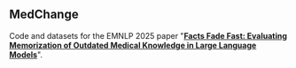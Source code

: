 ## MedChange

Code and datasets for the EMNLP 2025 paper "**[Facts Fade Fast: Evaluating Memorization of Outdated Medical Knowledge in Large Language Models](https://arxiv.org/abs/2509.04304)**".

